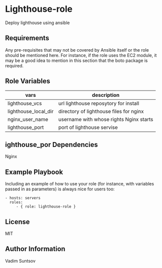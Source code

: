Lighthouse-role
=========

Deploy lighthouse using ansible

Requirements
------------

Any pre-requisites that may not be covered by Ansible itself or the role should be mentioned here. For instance, if the role uses the EC2 module, it may be a good idea to mention in this section that the boto package is required.

Role Variables
--------------
|vars|description|
|---------|----------------|
| lighthouse_vcs | url lighthouse reposytory for install |
| lighthouse_local_dir | directory of lighthouse files for nginx |
| nginx_user_name | username with whose rights Nginx starts |
| lighthouse_port | port of lighthouse servise |

ighthouse_por
Dependencies
------------
Nginx

Example Playbook
----------------

Including an example of how to use your role (for instance, with variables passed in as parameters) is always nice for users too:

    - hosts: servers
      roles:
         - { role: lighthouse-role }

License
-------

MIT

Author Information
------------------

Vadim Suntsov
